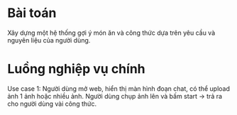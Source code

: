 # Bài toán
Xây dựng một hệ thống gợi ý món ăn và công thức dựa trên yêu cầu và nguyên liệu của người dùng. 

# Luồng nghiệp vụ chính
Use case 1: Người dùng mở web, hiển thị màn hình đoạn chat, có thể upload ảnh 1 ảnh hoặc nhiều ảnh. Người dùng chụp ảnh lên và bấm start -> trả ra cho người dùng vài công thức. 

